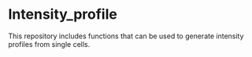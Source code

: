 # Intensity_profile
This repository includes functions that can be used to generate intensity profiles from single cells.

